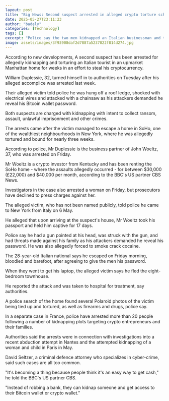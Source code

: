 ```yaml
---
layout: post
title: "Big News: Second suspect arrested in alleged crypto torture scheme"
date: 2025-05-27T23:11:23
author: "badely"
categories: [Technology]
tags: []
excerpt: "Police say the two men kidnapped an Italian businessman and tortured him with a gun, chainsaw and electrical wires for nearly three weeks."
image: assets/images/3f93908daf2d7887a5237022f814d274.jpg
---
```


According to new developments, A second suspect has been arrested for allegedly kidnapping and torturing an Italian tourist in an upmarket Manhattan home for weeks in an effort to steal his cryptocurrency.

William Duplessie, 32, turned himself in to authorities on Tuesday after his alleged accomplice was arrested last week.

Their alleged victim told police he was hung off a roof ledge, shocked with electrical wires and attacked with a chainsaw as his attackers demanded he reveal his Bitcoin wallet password.

Both suspects are charged with kidnapping with intent to collect ransom, assault, unlawful imprisonment and other crimes.

The arrests came after the victim managed to escape a home in SoHo, one of the wealthiest neighbourhoods in New York, where he was allegedly tortured and bound for nearly three weeks. 

According to police, Mr Duplessie is the business partner of John Woeltz, 37, who was arrested on Friday. 

Mr Woeltz is a crypto investor from Kentucky and has been renting the SoHo home - where the assaults allegedly occurred - for between $30,000 (£22,000) and $40,000 per month, according to the BBC's US partner CBS News.

Investigators in the case also arrested a woman on Friday, but prosecutors have declined to press charges against her. 

The alleged victim, who has not been named publicly, told police he came to New York from Italy on 6 May.

He alleged that upon arriving at the suspect's house, Mr Woeltz took his passport and held him captive for 17 days.

Police say he had a gun pointed at his head, was struck with the gun, and had threats made against his family as his attackers demanded he reveal his password. He was also allegedly forced to smoke crack cocaine.

The 28-year-old Italian national says he escaped on Friday morning, bloodied and barefoot, after agreeing to give the men his password.

When they went to get his laptop, the alleged victim says he fled the eight-bedroom townhouse.

He reported the attack and was taken to hospital for treatment, say authorities. 

A police search of the home found several Polaroid photos of the victim being tied up and tortured, as well as firearms and drugs, police say.

In a separate case in France, police have arrested more than 20 people following a number of kidnapping plots targeting crypto entrepreneurs and their families.

Authorities said the arrests were in connection with investigations into a recent abduction attempt in Nantes and the attempted kidnapping of a woman and child in Paris in May.

David Seltzer, a criminal defence attorney who specializes in cyber-crime, said such cases are all too common.

"It's becoming a thing because people think it's an easy way to get cash," he told the BBC's US partner CBS. 

"Instead of robbing a bank, they can kidnap someone and get access to their Bitcoin wallet or crypto wallet."

